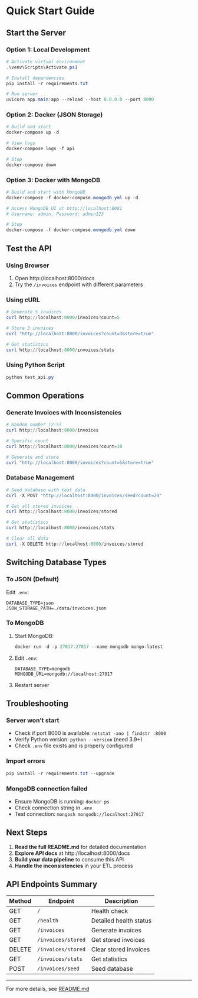 # Quick Start Guide

## Start the Server

### Option 1: Local Development
```powershell
# Activate virtual environment
.\venv\Scripts\Activate.ps1

# Install dependencies
pip install -r requirements.txt

# Run server
uvicorn app.main:app --reload --host 0.0.0.0 --port 8000
```

### Option 2: Docker (JSON Storage)
```powershell
# Build and start
docker-compose up -d

# View logs
docker-compose logs -f api

# Stop
docker-compose down
```

### Option 3: Docker with MongoDB
```powershell
# Build and start with MongoDB
docker-compose -f docker-compose.mongodb.yml up -d

# Access MongoDB UI at http://localhost:8081
# Username: admin, Password: admin123

# Stop
docker-compose -f docker-compose.mongodb.yml down
```

## Test the API

### Using Browser
1. Open http://localhost:8000/docs
2. Try the `/invoices` endpoint with different parameters

### Using cURL
```powershell
# Generate 5 invoices
curl http://localhost:8000/invoices?count=5

# Store 3 invoices
curl "http://localhost:8000/invoices?count=3&store=true"

# Get statistics
curl http://localhost:8000/invoices/stats
```

### Using Python Script
```powershell
python test_api.py
```

## Common Operations

### Generate Invoices with Inconsistencies
```powershell
# Random number (2-5)
curl http://localhost:8000/invoices

# Specific count
curl http://localhost:8000/invoices?count=10

# Generate and store
curl "http://localhost:8000/invoices?count=5&store=true"
```

### Database Management
```powershell
# Seed database with test data
curl -X POST "http://localhost:8000/invoices/seed?count=20"

# Get all stored invoices
curl http://localhost:8000/invoices/stored

# Get statistics
curl http://localhost:8000/invoices/stats

# Clear all data
curl -X DELETE http://localhost:8000/invoices/stored
```

## Switching Database Types

### To JSON (Default)
Edit `.env`:
```env
DATABASE_TYPE=json
JSON_STORAGE_PATH=./data/invoices.json
```

### To MongoDB
1. Start MongoDB:
   ```powershell
   docker run -d -p 27017:27017 --name mongodb mongo:latest
   ```

2. Edit `.env`:
   ```env
   DATABASE_TYPE=mongodb
   MONGODB_URL=mongodb://localhost:27017
   ```

3. Restart server

## Troubleshooting

### Server won't start
- Check if port 8000 is available: `netstat -ano | findstr :8000`
- Verify Python version: `python --version` (need 3.9+)
- Check `.env` file exists and is properly configured

### Import errors
```powershell
pip install -r requirements.txt --upgrade
```

### MongoDB connection failed
- Ensure MongoDB is running: `docker ps`
- Check connection string in `.env`
- Test connection: `mongosh mongodb://localhost:27017`

## Next Steps

1. **Read the full README.md** for detailed documentation
2. **Explore API docs** at http://localhost:8000/docs
3. **Build your data pipeline** to consume this API
4. **Handle the inconsistencies** in your ETL process

## API Endpoints Summary

| Method | Endpoint | Description |
|--------|----------|-------------|
| GET | `/` | Health check |
| GET | `/health` | Detailed health status |
| GET | `/invoices` | Generate invoices |
| GET | `/invoices/stored` | Get stored invoices |
| DELETE | `/invoices/stored` | Clear stored invoices |
| GET | `/invoices/stats` | Get statistics |
| POST | `/invoices/seed` | Seed database |

---
For more details, see [README.md](README.md)
